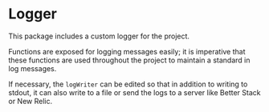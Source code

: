 # Logger

This package includes a custom logger for the project.

Functions are exposed for logging messages easily; it is imperative that
these functions are used throughout the project to maintain a standard in
log messages.

If necessary, the `logWriter` can be edited so that in addition to writing to
stdout, it can also write to a file or send the logs to a server like
Better Stack or New Relic.
